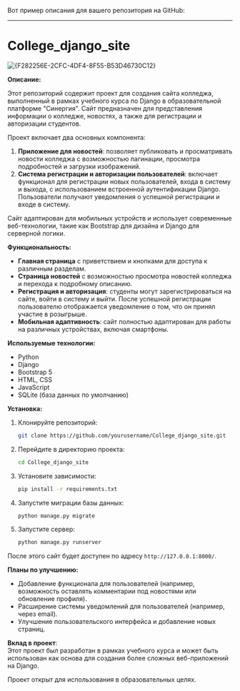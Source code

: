 Вот пример описания для вашего репозитория на GitHub:

---

# College_django_site
![{F282256E-2CFC-4DF4-8F55-B53D46730C12}](https://github.com/user-attachments/assets/620e5792-5ea6-4872-bc3d-0eb089c4604a)

**Описание:**

Этот репозиторий содержит проект для создания сайта колледжа, выполненный в рамках учебного курса по Django в образовательной платформе "Синергия". Сайт предназначен для представления информации о колледже, новостях, а также для регистрации и авторизации студентов.

Проект включает два основных компонента:
1. **Приложение для новостей**: позволяет публиковать и просматривать новости колледжа с возможностью пагинации, просмотра подробностей и загрузки изображений.
2. **Система регистрации и авторизации пользователей**: включает функционал для регистрации новых пользователей, входа в систему и выхода, с использованием встроенной аутентификации Django. Пользователи получают уведомления о успешной регистрации и входе в систему.

Сайт адаптирован для мобильных устройств и использует современные веб-технологии, такие как Bootstrap для дизайна и Django для серверной логики.

**Функциональность:**
- **Главная страница** с приветствием и кнопками для доступа к различным разделам.
- **Страница новостей** с возможностью просмотра новостей колледжа и перехода к подробному описанию.
- **Регистрация и авторизация**: студенты могут зарегистрироваться на сайте, войти в систему и выйти. После успешной регистрации пользователю отображается уведомление о том, что он принял участие в розыгрыше.
- **Мобильная адаптивность**: сайт полностью адаптирован для работы на различных устройствах, включая смартфоны.

**Используемые технологии:**
- Python
- Django
- Bootstrap 5
- HTML, CSS
- JavaScript
- SQLite (база данных по умолчанию)

**Установка:**
1. Клонируйте репозиторий:
    ```bash
    git clone https://github.com/yourusername/College_django_site.git
    ```
2. Перейдите в директорию проекта:
    ```bash
    cd College_django_site
    ```
3. Установите зависимости:
    ```bash
    pip install -r requirements.txt
    ```
4. Запустите миграции базы данных:
    ```bash
    python manage.py migrate
    ```
5. Запустите сервер:
    ```bash
    python manage.py runserver
    ```

После этого сайт будет доступен по адресу `http://127.0.0.1:8000/`.

**Планы по улучшению:**
- Добавление функционала для пользователей (например, возможность оставлять комментарии под новостями или обновление профиля).
- Расширение системы уведомлений для пользователей (например, через email).
- Улучшение пользовательского интерфейса и добавление новых страниц.

**Вклад в проект**:  
Этот проект был разработан в рамках учебного курса и может быть использован как основа для создания более сложных веб-приложений на Django.

Проект открыт для использования в образовательных целях.
